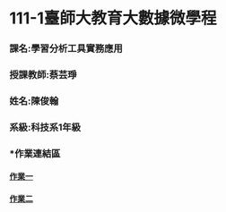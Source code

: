#  111-1臺師大教育大數據微學程
### 課名:學習分析工具實務應用
###  授課教師:蔡芸琤
###  姓名:陳俊翰
###  系級:科技系1年級
###  *作業連結區
#### [作業一](https://github.com/nick399100/LAT/blob/main/week3/task1.ipynb)
#### [作業二](https://nbviewer.org/github/nick399100/LAT/blob/main/week5/plotly%20tesk2.ipynb) 

